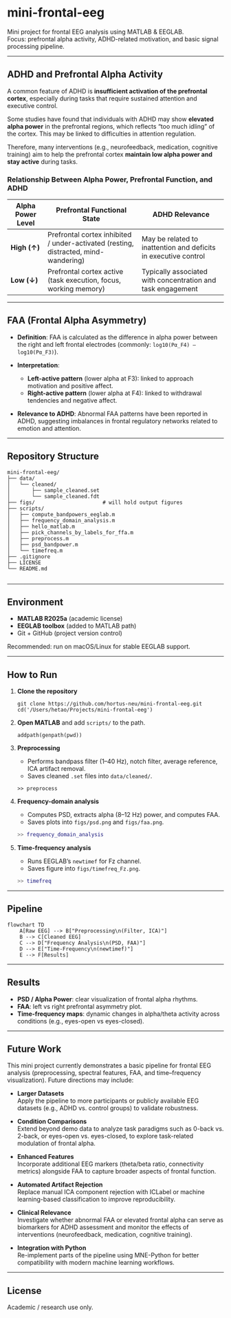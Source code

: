 
# mini-frontal-eeg

Mini project for frontal EEG analysis using MATLAB & EEGLAB.  
Focus: prefrontal alpha activity, ADHD-related motivation, and basic signal processing pipeline.

---

## ADHD and Prefrontal Alpha Activity

A common feature of ADHD is **insufficient activation of the prefrontal cortex**, especially during tasks that require sustained attention and executive control.

Some studies have found that individuals with ADHD may show **elevated alpha power** in the prefrontal regions, which reflects “too much idling” of the cortex. This may be linked to difficulties in attention regulation.

Therefore, many interventions (e.g., neurofeedback, medication, cognitive training) aim to help the prefrontal cortex **maintain low alpha power and stay active** during tasks.

### Relationship Between Alpha Power, Prefrontal Function, and ADHD

| Alpha Power Level | Prefrontal Functional State | ADHD Relevance |
| ----------------- | --------------------------- | -------------- |
| **High (↑)**      | Prefrontal cortex inhibited / under-activated (resting, distracted, mind-wandering) | May be related to inattention and deficits in executive control |
| **Low (↓)**       | Prefrontal cortex active (task execution, focus, working memory) | Typically associated with concentration and task engagement |

---

## FAA (Frontal Alpha Asymmetry)

- **Definition**: FAA is calculated as the difference in alpha power between the right and left frontal electrodes (commonly: `log10(Pα_F4) – log10(Pα_F3)`).

- **Interpretation**:  
  - **Left-active pattern** (lower alpha at F3): linked to approach motivation and positive affect.  
  - **Right-active pattern** (lower alpha at F4): linked to withdrawal tendencies and negative affect.  

- **Relevance to ADHD**: Abnormal FAA patterns have been reported in ADHD, suggesting imbalances in frontal regulatory networks related to emotion and attention.

---

## Repository Structure

```
mini-frontal-eeg/
├── data/
│   └── cleaned/
│       ├── sample_cleaned.set
│       └── sample_cleaned.fdt
├── figs/                      # will hold output figures
├── scripts/
│   ├── compute_bandpowers_eeglab.m
│   ├── frequency_domain_analysis.m
│   ├── hello_matlab.m
│   ├── pick_channels_by_labels_for_ffa.m
│   ├── preprocess.m
│   ├── psd_bandpower.m
│   └── timefreq.m
├── .gitignore
├── LICENSE
└── README.md


````

---

## Environment

- **MATLAB R2025a** (academic license)  
- **EEGLAB toolbox** (added to MATLAB path)  
- Git + GitHub (project version control)  

Recommended: run on macOS/Linux for stable EEGLAB support.

---

## How to Run

1. **Clone the repository**  
   ```
   git clone https://github.com/hortus-neu/mini-frontal-eeg.git
   cd('/Users/hetao/Projects/mini-frontal-eeg')
   ```
2. **Open MATLAB** and add `scripts/` to the path.
    ```
    addpath(genpath(pwd))
    ```

3. **Preprocessing**
    * Performs bandpass filter (1–40 Hz), notch filter, average reference, ICA artifact removal.
   * Saves cleaned `.set` files into `data/cleaned/`.
   ```
   >> preprocess
   ```
   
4. **Frequency-domain analysis**
   * Computes PSD, extracts alpha (8–12 Hz) power, and computes FAA.
   * Saves plots into `figs/psd.png` and `figs/faa.png`.

   ```matlab
   >> frequency_domain_analysis
   ```

5. **Time-frequency analysis**
   * Runs EEGLAB’s `newtimef` for Fz channel.
   * Saves figure into `figs/timefreq_Fz.png`.

   ```matlab
   >> timefreq
   ```
---
## Pipeline
```mermaid
flowchart TD
    A[Raw EEG] --> B["Preprocessing\n(Filter, ICA)"]
    B --> C[Cleaned EEG]
    C --> D["Frequency Analysis\n(PSD, FAA)"]
    D --> E["Time-Frequency\n(newtimef)"]
    E --> F[Results]

```

---

## Results

* **PSD / Alpha Power**: clear visualization of frontal alpha rhythms.
* **FAA**: left vs right prefrontal asymmetry plot.
* **Time-frequency maps**: dynamic changes in alpha/theta activity across conditions (e.g., eyes-open vs eyes-closed).

---
## Future Work

This mini project currently demonstrates a basic pipeline for frontal EEG analysis
(preprocessing, spectral features, FAA, and time–frequency visualization).
Future directions may include:

- **Larger Datasets**  
  Apply the pipeline to more participants or publicly available EEG datasets
  (e.g., ADHD vs. control groups) to validate robustness.

- **Condition Comparisons**  
  Extend beyond demo data to analyze task paradigms such as 0-back vs. 2-back,
  or eyes-open vs. eyes-closed, to explore task-related modulation of frontal alpha.

- **Enhanced Features**  
  Incorporate additional EEG markers (theta/beta ratio, connectivity metrics)
  alongside FAA to capture broader aspects of frontal function.

- **Automated Artifact Rejection**  
  Replace manual ICA component rejection with ICLabel or machine learning-based
  classification to improve reproducibility.

- **Clinical Relevance**  
  Investigate whether abnormal FAA or elevated frontal alpha can serve as
  biomarkers for ADHD assessment and monitor the effects of interventions
  (neurofeedback, medication, cognitive training).

- **Integration with Python**  
  Re-implement parts of the pipeline using MNE-Python for better compatibility
  with modern machine learning workflows.


---

## License
Academic / research use only.

